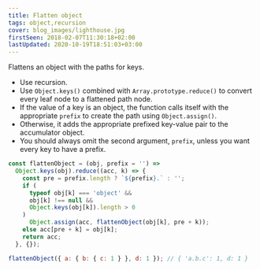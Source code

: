 ```yaml
---
title: Flatten object
tags: object,recursion
cover: blog_images/lighthouse.jpg
firstSeen: 2018-02-07T11:30:18+02:00
lastUpdated: 2020-10-19T18:51:03+03:00
---
```


Flattens an object with the paths for keys.

- Use recursion.
- Use `Object.keys()` combined with `Array.prototype.reduce()` to convert every leaf node to a flattened path node.
- If the value of a key is an object, the function calls itself with the appropriate `prefix` to create the path using `Object.assign()`.
- Otherwise, it adds the appropriate prefixed key-value pair to the accumulator object.
- You should always omit the second argument, `prefix`, unless you want every key to have a prefix.

```js
const flattenObject = (obj, prefix = '') =>
  Object.keys(obj).reduce((acc, k) => {
    const pre = prefix.length ? `${prefix}.` : '';
    if (
      typeof obj[k] === 'object' &&
      obj[k] !== null &&
      Object.keys(obj[k]).length > 0
    )
      Object.assign(acc, flattenObject(obj[k], pre + k));
    else acc[pre + k] = obj[k];
    return acc;
  }, {});
```

```js
flattenObject({ a: { b: { c: 1 } }, d: 1 }); // { 'a.b.c': 1, d: 1 }
```
